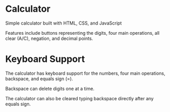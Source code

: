 # Calculator

Simple calculator built with HTML, CSS, and JavaScript 

Features include buttons representing the digits, four main operations, all clear (A/C), negation, and decimal points.

# Keyboard Support

The calculator has keyboard support for the numbers, four main operations, backspace, and equals sign (=).

Backspace can delete digits one at a time.

The calculator can also be cleared typing backspace directly after any equals sign.
